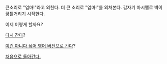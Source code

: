 큰소리로 "엄마!"라고 외친다.
더 큰 소리로 "엄마!"를 외쳐본다.
갑자기 마시멜로 벽이 꿈틀거리기 시작한다.

이제 어떻게 할까요?

[다시 잔다](../sleep/marshmallow.md)?

[이건 아니다 싶어 영어 버전으로 간다](../../english/marshmallow.md)?

[처음으로 돌아간다.](../marshmallow.md)

